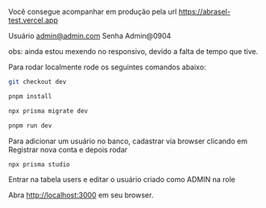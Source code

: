 Você consegue acompanhar em produção pela url https://abrasel-test.vercel.app

Usuário admin@admin.com
Senha   Admin@0904

obs: ainda estou mexendo no responsivo, devido a falta de tempo que tive. 

Para rodar localmente rode os seguintes comandos abaixo: 
```bash
git checkout dev

pnpm install

npx prisma migrate dev

pnpm run dev
```

Para adicionar um usuário no banco, cadastrar via browser clicando em Registrar nova conta e depois rodar 
```bash
npx prisma studio
```
Entrar na tabela users e editar o usuário criado como ADMIN na role

Abra [http://localhost:3000](http://localhost:3000) em seu browser.
